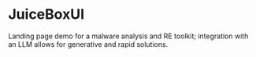 # JuiceBoxUI
Landing page demo for a malware analysis and RE toolkit; integration with an LLM allows for generative and rapid solutions.

